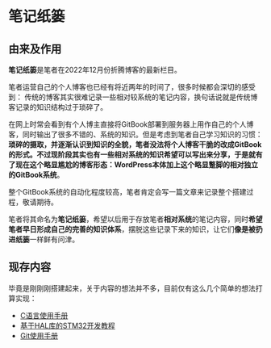 # 笔记纸篓

## 由来及作用

**笔记纸篓**是笔者在2022年12月份折腾博客的最新栏目。

笔者运营自己的个人博客也已经有将近两年的时间了，很多时候都会深切的感受到：
传统的博客其实很难记录一些相对较系统的笔记内容，换句话说就是传统博客记录的知识结构过于琐碎了。

在网上时常会看到有个人博主直接将GitBook部署到服务器上用作自己的个人博客，同时输出了很多不错的、系统的知识。但是考虑到笔者自己学习知识的习惯：**琐碎的摄取，并逐渐认识到知识的全貌，**笔者没法将个人博客干脆的改成GitBook的形式。不过现阶段其实也有一些相对系统的知识希望可以写出来分享，于是就有了现在这个略显尴尬的博客形态：**WordPress本体**加上这个略显蹩脚的相对独立的**GitBook系统**。

整个GitBook系统的自动化程度较高，笔者肯定会写一篇文章来记录整个搭建过程，敬请期待。

笔者将其命名为**笔记纸篓**，希望以后用于存放笔者**相对系统**的笔记内容，同时**希望笔者早日形成自己的完善的知识体系**，摆脱这些记录下来的知识，让它们**像是被扔进纸篓**一样鲜有问津。

## 现存内容

毕竟是刚刚刚搭建起来，关于内容的想法并不多，目前仅有这么几个简单的想法打算实现：

* [C语言使用手册]()
* [基于HAL库的STM32开发教程](./Tutorial_STM32/_book/)
* [Git使用手册](./Tutorial_Git/_book/)

